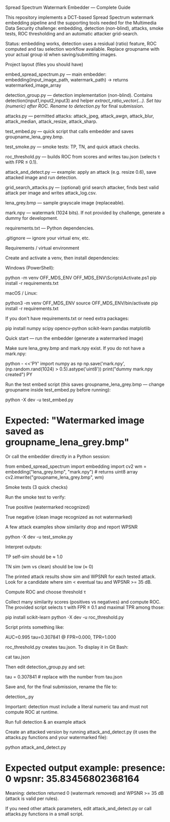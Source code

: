 Spread Spectrum Watermark Embedder — Complete Guide

This repository implements a DCT-based Spread Spectrum watermark embedding pipeline and the supporting tools needed for the Multimedia Data Security challenge: embedding, detection (non-blind), attacks, smoke tests, ROC thresholding and an automatic attacker grid-search.

Status: embedding works, detection uses a residual (ratio) feature, ROC computed and tau selection workflow available.
Replace groupname with your actual group id when saving/submitting images.

Project layout (files you should have)

embed_spread_spectrum.py — main embedder: embedding(input_image_path, watermark_path) → returns watermarked_image_array

detection_group.py — detection implementation (non-blind). Contains detection(input1,input2,input3) and helper _extract_ratio_vector(...). Set tau (numeric) after ROC. Rename to detection_<groupname>.py for final submission.

attacks.py — permitted attacks: attack_jpeg, attack_awgn, attack_blur, attack_median, attack_resize, attack_sharp.

test_embed.py — quick script that calls embedder and saves groupname_lena_grey.bmp.

test_smoke.py — smoke tests: TP, TN, and quick attack checks.

roc_threshold.py — builds ROC from scores and writes tau.json (selects τ with FPR ≤ 0.1).

attack_and_detect.py — example: apply an attack (e.g. resize 0.6), save attacked image and run detection.

grid_search_attacks.py — (optional) grid search attacker, finds best valid attack per image and writes attack_log.csv.

lena_grey.bmp — sample grayscale image (replaceable).

mark.npy — watermark (1024 bits). If not provided by challenge, generate a dummy for development.

requirements.txt — Python dependencies.

.gitignore — ignore your virtual env, etc.

Requirements / virtual environment

Create and activate a venv, then install dependencies:

Windows (PowerShell):

python -m venv OFF_MDS_ENV
OFF_MDS_ENV\Scripts\Activate.ps1
pip install -r requirements.txt


macOS / Linux:

python3 -m venv OFF_MDS_ENV
source OFF_MDS_ENV/bin/activate
pip install -r requirements.txt


If you don't have requirements.txt or need extra packages:

pip install numpy scipy opencv-python scikit-learn pandas matplotlib

Quick start — run the embedder (generate a watermarked image)

Make sure lena_grey.bmp and mark.npy exist. If you do not have a mark.npy:

python - <<'PY'
import numpy as np
np.save('mark.npy', (np.random.rand(1024) > 0.5).astype('uint8'))
print("dummy mark.npy created")
PY


Run the test embed script (this saves groupname_lena_grey.bmp — change groupname inside test_embed.py before running):

python -X dev -u test_embed.py
# Expected: "Watermarked image saved as groupname_lena_grey.bmp"


Or call the embedder directly in a Python session:

from embed_spread_spectrum import embedding
import cv2
wm = embedding("lena_grey.bmp", "mark.npy")   # returns uint8 array
cv2.imwrite("groupname_lena_grey.bmp", wm)

Smoke tests (3 quick checks)

Run the smoke test to verify:

True positive (watermarked recognized)

True negative (clean image recognized as not watermarked)

A few attack examples show similarity drop and report WPSNR

python -X dev -u test_smoke.py


Interpret outputs:

TP self-sim should be ≈ 1.0

TN sim (wm vs clean) should be low (≈ 0)

The printed attack results show sim and WPSNR for each tested attack. Look for a candidate where sim < eventual tau and WPSNR >= 35 dB.

Compute ROC and choose threshold τ

Collect many similarity scores (positives vs negatives) and compute ROC. The provided script selects τ with FPR ≤ 0.1 and maximal TPR among those:

pip install scikit-learn
python -X dev -u roc_threshold.py


Script prints something like:

AUC=0.995  tau=0.307841  @ FPR=0.000, TPR=1.000


roc_threshold.py creates tau.json. To display it in Git Bash:

cat tau.json


Then edit detection_group.py and set:

tau = 0.307841   # replace with the number from tau.json


Save and, for the final submission, rename the file to:

detection_<yourgroup>.py


Important: detection must include a literal numeric tau and must not compute ROC at runtime.

Run full detection & an example attack

Create an attacked version by running attack_and_detect.py (it uses the attacks.py functions and your watermarked file):

python attack_and_detect.py
# Expected output example: presence: 0 wpsnr: 35.83456802368164


Meaning: detection returned 0 (watermark removed) and WPSNR >= 35 dB (attack is valid per rules).

If you need other attack parameters, edit attack_and_detect.py or call attacks.py functions in a small script.
